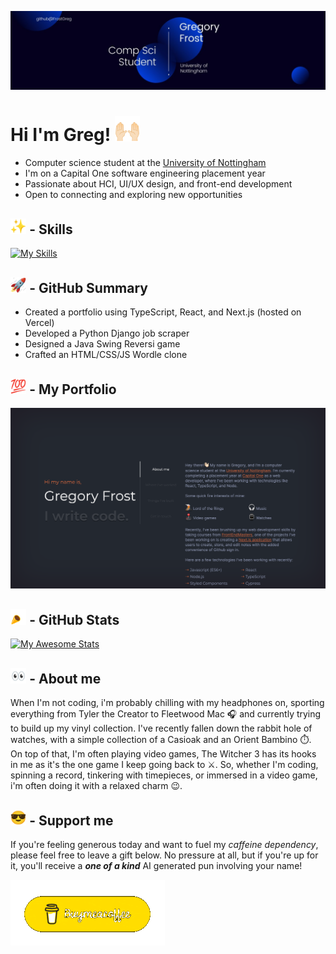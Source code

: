 ![A Banner introducing myself as Gregory Frost a computer science student at the University of Nottingham](/assets/Banner.jpeg)

# Hi I'm Greg! <img src="assets/hands.gif" width="8%">

- Computer science student at the [University of Nottingham](https://www.nottingham.ac.uk/ugstudy/course/Computer-Science-with-Year-in-Industry-BSc)
- I'm on a Capital One software engineering placement year
- Passionate about HCI, UI/UX design, and front-end development
- Open to connecting and exploring new opportunities

## <img src="assets/sparkle.gif" width="5%"> - Skills

[![My Skills](https://skillicons.dev/icons?i=js,nodejs,react,typescript,styledcomponents,vscode,py,postman,nextjs,kotlin,figma,express&perline=6)](https://skillicons.dev)

## <img src="assets/rocket.gif" width="5%"> - GitHub Summary

- Created a portfolio using TypeScript, React, and Next.js (hosted on Vercel)
- Developed a Python Django job scraper
- Designed a Java Swing Reversi game
- Crafted an HTML/CSS/JS Wordle clone

## <img src="assets/100.gif" width="5%"> - My Portfolio

<a href="https://greg-frost-portfolio.vercel.app/" target="_blank"><img src="assets/Portfolio.png"></a>

## <img src="assets/party.gif" width="5%"> - GitHub Stats

[![My Awesome Stats](https://awesome-github-stats.azurewebsites.net/user-stats/frostgreg?cardType=github&theme=react&preferLogin=true&Border=333333)](https://git.io/awesome-stats-card)

## <img src="assets/eyes.gif" width="5%"> - About me

When I'm not coding, i'm probably chilling with my headphones on, sporting everything from Tyler the Creator to Fleetwood Mac 🎧 and currently trying to build up my vinyl collection. I've recently fallen down the rabbit hole of watches, with a simple collection of a Casioak and an Orient Bambino ⏱️. On top of that, I'm often playing video games, The Witcher 3 has its hooks in me as it's the one game I keep going back to ⚔️. So, whether I'm coding, spinning a record, tinkering with timepieces, or immersed in a video game, i'm often doing it with a relaxed charm 😉.

## <img src="assets/cool.gif" width="5%"> - Support me

If you're feeling generous today and want to fuel my _caffeine dependency_, please feel free to leave a gift below. No pressure at all, but if you're up for it, you'll receive a _**one of a kind**_ AI generated pun involving your name!

<a href="https://www.buymeacoffee.com/gregfrost3v" target="_blank"><img src="assets/buymeacoffee.gif" alt="Buy me a coffee link">
